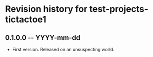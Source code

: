 # Revision history for test-projects-tictactoe1

## 0.1.0.0 -- YYYY-mm-dd

* First version. Released on an unsuspecting world.
